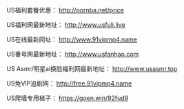 US福利套餐优惠：
http://pornba.net/price

US福利网最新地址：
http://www.usfuli.live

US在线最新网址：
http://www.91vipmp4.name

US番号网最新地址：
http://www.usfanhao.com

US Asmr/明星ai换脸福利网最新地址：
http://www.usasmr.top

US免VIP追剧网：
http://free.91vipmp4.name

US爬墙专用梯子：
https://goen.win/92fud9

